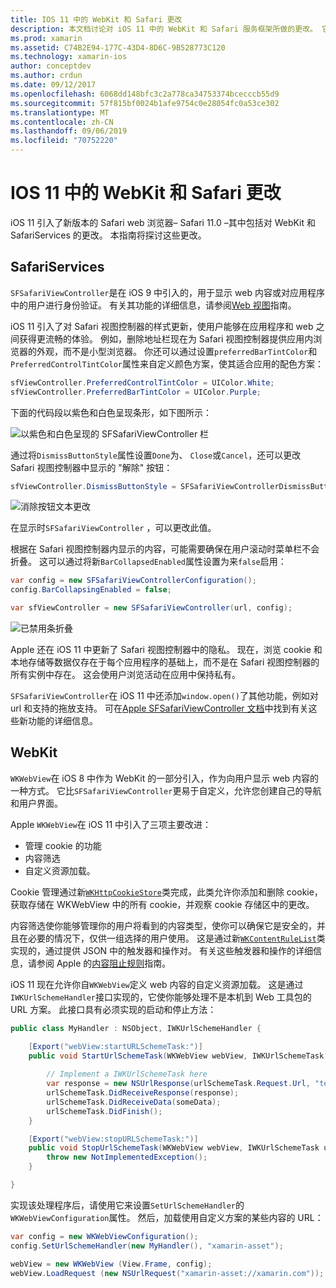 ```yaml
---
title: IOS 11 中的 WebKit 和 Safari 更改
description: 本文档讨论对 iOS 11 中的 WebKit 和 Safari 服务框架所做的更改。 它介绍了如何在 SFSafariViewController 中使用样式更新和 WKWebView 中的新功能。
ms.prod: xamarin
ms.assetid: C74B2E94-177C-43D4-8D6C-9B528773C120
ms.technology: xamarin-ios
author: conceptdev
ms.author: crdun
ms.date: 09/12/2017
ms.openlocfilehash: 6068dd148bfc3c2a778ca34753374bcecccb55d9
ms.sourcegitcommit: 57f815bf0024b1afe9754c0e28054fc0a53ce302
ms.translationtype: MT
ms.contentlocale: zh-CN
ms.lasthandoff: 09/06/2019
ms.locfileid: "70752220"
---
```

# <a name="webkit-and-safari-changes-in-ios-11"></a>IOS 11 中的 WebKit 和 Safari 更改

iOS 11 引入了新版本的 Safari web 浏览器– Safari 11.0 –其中包括对 WebKit 和 SafariServices 的更改。 本指南将探讨这些更改。

## <a name="safariservices"></a>SafariServices

`SFSafariViewController`是在 iOS 9 中引入的，用于显示 web 内容或对应用程序中的用户进行身份验证。 有关其功能的详细信息，请参阅[Web 视图](~/ios/user-interface/controls/uiwebview.md#safariviewcontroller)指南。

iOS 11 引入了对 Safari 视图控制器的样式更新，使用户能够在应用程序和 web 之间获得更流畅的体验。 例如，删除地址栏现在为 Safari 视图控制器提供应用内浏览器的外观，而不是小型浏览器。 你还可以通过设置`preferredBarTintColor`和`PreferredControlTintColor`属性来自定义颜色方案，使其适合应用的配色方案：

```csharp
sfViewController.PreferredControlTintColor = UIColor.White;
sfViewController.PreferredBarTintColor = UIColor.Purple;
```

下面的代码段以紫色和白色呈现条形，如下图所示：

![以紫色和白色呈现的 SFSafariViewController 栏](web-images/image1.png)

通过将`DismissButtonStyle`属性设置`Done`为、 `Close`或`Cancel`，还可以更改 Safari 视图控制器中显示的 "解除" 按钮：

```csharp
sfViewController.DismissButtonStyle = SFSafariViewControllerDismissButtonStyle.Close;
```

![消除按钮文本更改](web-images/image2.png)

在显示时`SFSafariViewController` ，可以更改此值。

根据在 Safari 视图控制器内显示的内容，可能需要确保在用户滚动时菜单栏不会折叠。 这可以通过将新`BarCollapsedEnabled`属性设置为来`false`启用：

```csharp
var config = new SFSafariViewControllerConfiguration();
config.BarCollapsingEnabled = false;

var sfViewController = new SFSafariViewController(url, config);
```

![已禁用条折叠](web-images/image3.png)

Apple 还在 iOS 11 中更新了 Safari 视图控制器中的隐私。 现在，浏览 cookie 和本地存储等数据仅存在于每个应用程序的基础上，而不是在 Safari 视图控制器的所有实例中存在。 这会使用户浏览活动在应用中保持私有。

`SFSafariViewController`在 iOS 11 中还添加`window.open()`了其他功能，例如对 url 和支持的拖放支持。 可在[Apple SFSafariViewController 文档](https://developer.apple.com/documentation/safariservices/sfsafariviewcontroller?changes=latest_minor)中找到有关这些新功能的详细信息。

## <a name="webkit"></a>WebKit

`WKWebView`在 iOS 8 中作为 WebKit 的一部分引入，作为向用户显示 web 内容的一种方式。 它比`SFSafariViewController`更易于自定义，允许您创建自己的导航和用户界面。

Apple `WKWebView`在 iOS 11 中引入了三项主要改进： 

- 管理 cookie 的功能
- 内容筛选
- 自定义资源加载。 

Cookie 管理通过新[`WKHttpCookieStore`](https://developer.apple.com/documentation/webkit/wkhttpcookiestore)类完成，此类允许你添加和删除 cookie，获取存储在 WKWebView 中的所有 cookie，并观察 cookie 存储区中的更改。

内容筛选使你能够管理你的用户将看到的内容类型，使你可以确保它是安全的，并且在必要的情况下，仅供一组选择的用户使用。 这是通过新[`WKContentRuleList`](https://developer.apple.com/documentation/webkit/wkcontentrulelist)类实现的，通过提供 JSON 中的触发器和操作对。 有关这些触发器和操作的详细信息，请参阅 Apple 的[内容阻止规则](https://developer.apple.com/library/content/documentation/Extensions/Conceptual/ContentBlockingRules/Introduction/Introduction.html)指南。

iOS 11 现在允许你自`WKWebView`定义 web 内容的自定义资源加载。 这是通过`IWKUrlSchemeHandler`接口实现的，它使你能够处理不是本机到 Web 工具包的 URL 方案。 此接口具有必须实现的启动和停止方法：

```csharp
public class MyHandler : NSObject, IWKUrlSchemeHandler {

    [Export("webView:startURLSchemeTask:")]
    public void StartUrlSchemeTask(WKWebView webView, IWKUrlSchemeTask urlSchemeTask){
        
        // Implement a IWKUrlSchemeTask here
        var response = new NSUrlResponse(urlSchemeTask.Request.Url, "text/html", ContentLength, null);
        urlSchemeTask.DidReceiveResponse(response);
        urlSchemeTask.DidReceiveData(someData);
        urlSchemeTask.DidFinish();
    }

    [Export("webView:stopURLSchemeTask:")]
    public void StopUrlSchemeTask(WKWebView webView, IWKUrlSchemeTask urlSchemeTask){
        throw new NotImplementedException();
    }

}
``` 

实现该处理程序后，请使用它来设置`SetUrlSchemeHandler`的`WKWebViewConfiguration`属性。 然后，加载使用自定义方案的某些内容的 URL：

```csharp
var config = new WKWebViewConfiguration();
config.SetUrlSchemeHandler(new MyHandler(), "xamarin-asset");

webView = new WKWebView (View.Frame, config);
webView.LoadRequest (new NSUrlRequest("xamarin-asset://xamarin.com"));
```
